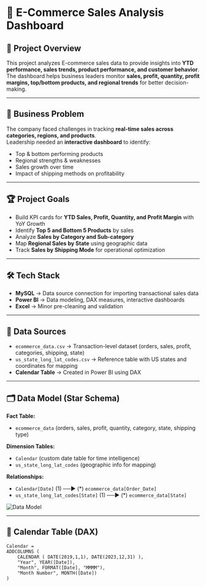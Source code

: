 # 🛒 E-Commerce Sales Analysis Dashboard  

## 📌 Project Overview  
This project analyzes E-commerce sales data to provide insights into **YTD performance, sales trends, product performance, and customer behavior**.  
The dashboard helps business leaders monitor **sales, profit, quantity, profit margins, top/bottom products, and regional trends** for better decision-making.  

---

## 🎯 Business Problem  
The company faced challenges in tracking **real-time sales across categories, regions, and products**.  
Leadership needed an **interactive dashboard** to identify:  
- Top & bottom performing products  
- Regional strengths & weaknesses  
- Sales growth over time  
- Impact of shipping methods on profitability  

---

## 🏆 Project Goals  
- Build KPI cards for **YTD Sales, Profit, Quantity, and Profit Margin** with YoY Growth  
- Identify **Top 5 and Bottom 5 Products** by sales  
- Analyze **Sales by Category and Sub-category**  
- Map **Regional Sales by State** using geographic data  
- Track **Sales by Shipping Mode** for operational optimization  

---

## 🛠️ Tech Stack  
- **MySQL** → Data source connection for importing transactional sales data  
- **Power BI** → Data modeling, DAX measures, interactive dashboards  
- **Excel** → Minor pre-cleaning and validation  

---

## 📂 Data Sources  
- `ecommerce_data.csv` → Transaction-level dataset (orders, sales, profit, categories, shipping, state)  
- `us_state_long_lat_codes.csv` → Reference table with US states and coordinates for mapping  
- **Calendar Table** → Created in Power BI using DAX  

---

## 🗂️ Data Model (Star Schema)  

**Fact Table:**  
- `ecommerce_data` (orders, sales, profit, quantity, category, state, shipping type)  

**Dimension Tables:**  
- `Calendar` (custom date table for time intelligence)  
- `us_state_long_lat_codes` (geographic info for mapping)  

**Relationships:**  
- `Calendar[Date]` (1) ──▶ (*) `ecommerce_data[Order_Date]`  
- `us_state_long_lat_codes[State]` (1) ──▶ (*) `ecommerce_data[State]`  

![Data Model](modeling/data_model.png)  

---

## 🧮 Calendar Table (DAX)  
```DAX
Calendar =
ADDCOLUMNS (
    CALENDAR ( DATE(2019,1,1), DATE(2023,12,31) ),
    "Year", YEAR([Date]),
    "Month", FORMAT([Date], "MMMM"),
    "Month Number", MONTH([Date])
)

